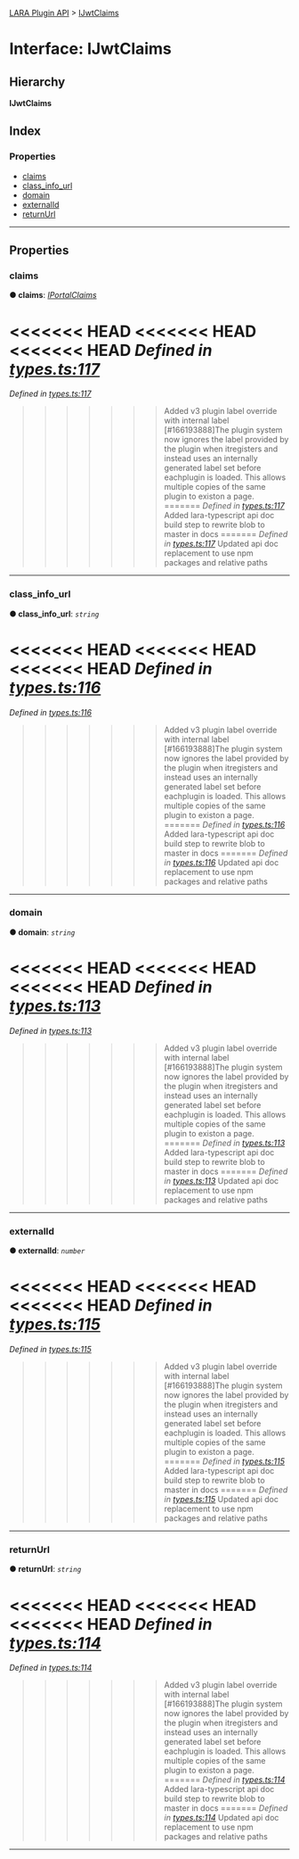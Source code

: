 [LARA Plugin API](../README.md) > [IJwtClaims](../interfaces/ijwtclaims.md)

# Interface: IJwtClaims

## Hierarchy

**IJwtClaims**

## Index

### Properties

* [claims](ijwtclaims.md#claims)
* [class_info_url](ijwtclaims.md#class_info_url)
* [domain](ijwtclaims.md#domain)
* [externalId](ijwtclaims.md#externalid)
* [returnUrl](ijwtclaims.md#returnurl)

---

## Properties

<a id="claims"></a>

###  claims

**● claims**: *[IPortalClaims](iportalclaims.md)*

<<<<<<< HEAD
<<<<<<< HEAD
<<<<<<< HEAD
*Defined in [types.ts:117](https://github.com/concord-consortium/lara/blob/7771e1f1/lara-typescript/src/plugin-api/types.ts#L117)*
=======
*Defined in [types.ts:117](https://github.com/concord-consortium/lara/blob/5ed958f8/lara-typescript/src/plugin-api/types.ts#L117)*
>>>>>>> Added v3 plugin label override with internal label [#166193888]The plugin system now ignores the label provided by the plugin when itregisters and instead uses an internally generated label set before eachplugin is loaded.  This allows multiple copies of the same plugin to existon a page.
=======
*Defined in [types.ts:117](https://github.com/concord-consortium/lara/blob/master/lara-typescript/src/plugin-api/types.ts#L117)*
>>>>>>> Added lara-typescript api doc build step to rewrite blob to master in docs
=======
*Defined in [types.ts:117](lara-typescript/src/plugin-api/types.ts#L117)*
>>>>>>> Updated api doc replacement to use npm packages and relative paths

___
<a id="class_info_url"></a>

###  class_info_url

**● class_info_url**: *`string`*

<<<<<<< HEAD
<<<<<<< HEAD
<<<<<<< HEAD
*Defined in [types.ts:116](https://github.com/concord-consortium/lara/blob/7771e1f1/lara-typescript/src/plugin-api/types.ts#L116)*
=======
*Defined in [types.ts:116](https://github.com/concord-consortium/lara/blob/5ed958f8/lara-typescript/src/plugin-api/types.ts#L116)*
>>>>>>> Added v3 plugin label override with internal label [#166193888]The plugin system now ignores the label provided by the plugin when itregisters and instead uses an internally generated label set before eachplugin is loaded.  This allows multiple copies of the same plugin to existon a page.
=======
*Defined in [types.ts:116](https://github.com/concord-consortium/lara/blob/master/lara-typescript/src/plugin-api/types.ts#L116)*
>>>>>>> Added lara-typescript api doc build step to rewrite blob to master in docs
=======
*Defined in [types.ts:116](lara-typescript/src/plugin-api/types.ts#L116)*
>>>>>>> Updated api doc replacement to use npm packages and relative paths

___
<a id="domain"></a>

###  domain

**● domain**: *`string`*

<<<<<<< HEAD
<<<<<<< HEAD
<<<<<<< HEAD
*Defined in [types.ts:113](https://github.com/concord-consortium/lara/blob/7771e1f1/lara-typescript/src/plugin-api/types.ts#L113)*
=======
*Defined in [types.ts:113](https://github.com/concord-consortium/lara/blob/5ed958f8/lara-typescript/src/plugin-api/types.ts#L113)*
>>>>>>> Added v3 plugin label override with internal label [#166193888]The plugin system now ignores the label provided by the plugin when itregisters and instead uses an internally generated label set before eachplugin is loaded.  This allows multiple copies of the same plugin to existon a page.
=======
*Defined in [types.ts:113](https://github.com/concord-consortium/lara/blob/master/lara-typescript/src/plugin-api/types.ts#L113)*
>>>>>>> Added lara-typescript api doc build step to rewrite blob to master in docs
=======
*Defined in [types.ts:113](lara-typescript/src/plugin-api/types.ts#L113)*
>>>>>>> Updated api doc replacement to use npm packages and relative paths

___
<a id="externalid"></a>

###  externalId

**● externalId**: *`number`*

<<<<<<< HEAD
<<<<<<< HEAD
<<<<<<< HEAD
*Defined in [types.ts:115](https://github.com/concord-consortium/lara/blob/7771e1f1/lara-typescript/src/plugin-api/types.ts#L115)*
=======
*Defined in [types.ts:115](https://github.com/concord-consortium/lara/blob/5ed958f8/lara-typescript/src/plugin-api/types.ts#L115)*
>>>>>>> Added v3 plugin label override with internal label [#166193888]The plugin system now ignores the label provided by the plugin when itregisters and instead uses an internally generated label set before eachplugin is loaded.  This allows multiple copies of the same plugin to existon a page.
=======
*Defined in [types.ts:115](https://github.com/concord-consortium/lara/blob/master/lara-typescript/src/plugin-api/types.ts#L115)*
>>>>>>> Added lara-typescript api doc build step to rewrite blob to master in docs
=======
*Defined in [types.ts:115](lara-typescript/src/plugin-api/types.ts#L115)*
>>>>>>> Updated api doc replacement to use npm packages and relative paths

___
<a id="returnurl"></a>

###  returnUrl

**● returnUrl**: *`string`*

<<<<<<< HEAD
<<<<<<< HEAD
<<<<<<< HEAD
*Defined in [types.ts:114](https://github.com/concord-consortium/lara/blob/7771e1f1/lara-typescript/src/plugin-api/types.ts#L114)*
=======
*Defined in [types.ts:114](https://github.com/concord-consortium/lara/blob/5ed958f8/lara-typescript/src/plugin-api/types.ts#L114)*
>>>>>>> Added v3 plugin label override with internal label [#166193888]The plugin system now ignores the label provided by the plugin when itregisters and instead uses an internally generated label set before eachplugin is loaded.  This allows multiple copies of the same plugin to existon a page.
=======
*Defined in [types.ts:114](https://github.com/concord-consortium/lara/blob/master/lara-typescript/src/plugin-api/types.ts#L114)*
>>>>>>> Added lara-typescript api doc build step to rewrite blob to master in docs
=======
*Defined in [types.ts:114](lara-typescript/src/plugin-api/types.ts#L114)*
>>>>>>> Updated api doc replacement to use npm packages and relative paths

___

